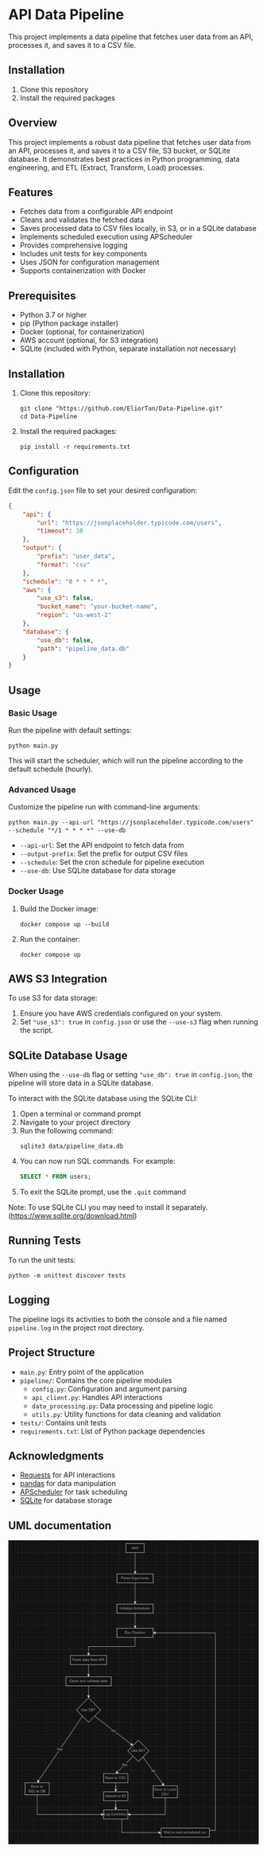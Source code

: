 # API Data Pipeline

This project implements a data pipeline that fetches user data from an API, processes it, and saves it to a CSV file.


## Installation

1. Clone this repository
2. Install the required packages

## Overview

This project implements a robust data pipeline that fetches user data from an API, processes it, and saves it to a CSV file, S3 bucket, or SQLite database. It demonstrates best practices in Python programming, data engineering, and ETL (Extract, Transform, Load) processes.

## Features

- Fetches data from a configurable API endpoint
- Cleans and validates the fetched data
- Saves processed data to CSV files locally, in S3, or in a SQLite database
- Implements scheduled execution using APScheduler
- Provides comprehensive logging
- Includes unit tests for key components
- Uses JSON for configuration management
- Supports containerization with Docker

## Prerequisites

- Python 3.7 or higher
- pip (Python package installer)
- Docker (optional, for containerization)
- AWS account (optional, for S3 integration)
- SQLite (included with Python, separate installation not necessary)

## Installation

1. Clone this repository:
   ```
   git clone "https://github.com/EliorTan/Data-Pipeline.git"
   cd Data-Pipeline
   ```

2. Install the required packages:
   ```
   pip install -r requirements.txt
   ```

## Configuration

Edit the `config.json` file to set your desired configuration:

```json
{
    "api": {
        "url": "https://jsonplaceholder.typicode.com/users",
        "timeout": 10
    },
    "output": {
        "prefix": "user_data",
        "format": "csv"
    },
    "schedule": "0 * * * *",
    "aws": {
        "use_s3": false,
        "bucket_name": "your-bucket-name",
        "region": "us-west-2"
    },
    "database": {
        "use_db": false,
        "path": "pipeline_data.db"
    }
}
```

## Usage

### Basic Usage

Run the pipeline with default settings:

```
python main.py
```

This will start the scheduler, which will run the pipeline according to the default schedule (hourly).

### Advanced Usage

Customize the pipeline run with command-line arguments:

```
python main.py --api-url "https://jsonplaceholder.typicode.com/users" --schedule "*/1 * * * *" --use-db
```

- `--api-url`: Set the API endpoint to fetch data from
- `--output-prefix`: Set the prefix for output CSV files
- `--schedule`: Set the cron schedule for pipeline execution
- `--use-db`: Use SQLite database for data storage

### Docker Usage

1. Build the Docker image:
   ```
   docker compose up --build
   ```

2. Run the container:
   ```
   docker compose up
   ```

## AWS S3 Integration

To use S3 for data storage:

1. Ensure you have AWS credentials configured on your system.
2. Set `"use_s3": true` in `config.json` or use the `--use-s3` flag when running the script.

## SQLite Database Usage

When using the `--use-db` flag or setting `"use_db": true` in `config.json`, the pipeline will store data in a SQLite database.

To interact with the SQLite database using the SQLite CLI:

1. Open a terminal or command prompt
2. Navigate to your project directory
3. Run the following command:
   ```
   sqlite3 data/pipeline_data.db
   ```
4. You can now run SQL commands. For example:
   ```sql
   SELECT * FROM users;
   ```
5. To exit the SQLite prompt, use the `.quit` command

Note: To use SQLite CLI you may need to install it separately. (https://www.sqlite.org/download.html)

## Running Tests

To run the unit tests:

```
python -m unittest discover tests
```

## Logging

The pipeline logs its activities to both the console and a file named `pipeline.log` in the project root directory.

## Project Structure

- `main.py`: Entry point of the application
- `pipeline/`: Contains the core pipeline modules
  - `config.py`: Configuration and argument parsing
  - `api_client.py`: Handles API interactions
  - `data_processing.py`: Data processing and pipeline logic
  - `utils.py`: Utility functions for data cleaning and validation
- `tests/`: Contains unit tests
- `requirements.txt`: List of Python package dependencies

## Acknowledgments

- [Requests](https://docs.python-requests.org/) for API interactions
- [pandas](https://pandas.pydata.org/) for data manipulation
- [APScheduler](https://apscheduler.readthedocs.io/) for task scheduling
- [SQLite](https://www.sqlite.org/) for database storage

## UML documentation
![UML](UML.jpg)
